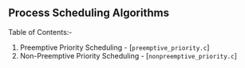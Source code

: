 ## Process Scheduling Algorithms

Table of Contents:-

1. Preemptive Priority Scheduling - [`preemptive_priority.c`]
2. Non-Preemptive Priority Scheduling - [`nonpreemptive_priority.c`]
